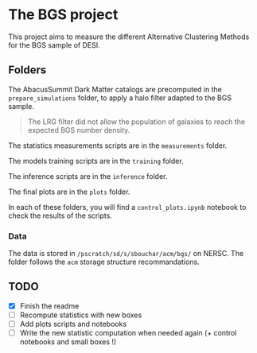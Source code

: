 # The BGS project

This project aims to measure the different Alternative Clustering Methods for the BGS sample of DESI.

## Folders

The AbacusSummit Dark Matter catalogs are precomputed in the `prepare_simulations` folder, to apply a halo filter adapted to the BGS sample.

> The LRG filter did not allow the population of galaxies to reach the expected BGS number density.

The statistics measurements scripts are in the `measurements` folder.

The models training scripts are in the `training` folder.

The inference scripts are in the `inference` folder.

The final plots are in the `plots` folder.

In each of these folders, you will find a `control_plots.ipynb` notebook to check the results of the scripts.


### Data

The data is stored in `/pscratch/sd/s/sbouchar/acm/bgs/` on NERSC. The folder follows the `acm` storage structure recommandations.

## TODO

- [x] Finish the readme
- [ ] Recompute statistics with new boxes 
- [ ] Add plots scripts and notebooks
- [ ] Write the new statistic computation when needed again (+ control notebooks and small boxes !)